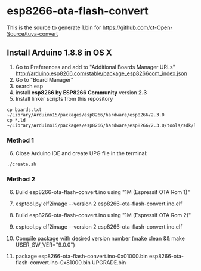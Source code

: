 # esp8266-ota-flash-convert
This is the source to generate 1.bin for https://github.com/ct-Open-Source/tuya-convert

## Install Arduino 1.8.8 in OS X
1.  Go to Preferences and add to "Additional Boards Manager URLs"
    http://arduino.esp8266.com/stable/package_esp8266com_index.json
2.  Go to "Board Manager"
3.  search esp
4.  install **esp8266 by ESP8266 Community** version **2.3**
5.  Install linker scripts from this repository
```console
cp boards.txt ~/Library/Arduino15/packages/esp8266/hardware/esp8266/2.3.0
cp *.ld ~/Library/Arduino15/packages/esp8266/hardware/esp8266/2.3.0/tools/sdk/ld
```
### Method 1
6.  Close Arduino IDE and create UPG file in the terminal:
```console
./create.sh
```

### Method 2
6.  Build esp8266-ota-flash-convert.ino using "1M (Espressif OTA Rom 1)"
7.  esptool.py elf2image --version 2 esp8266-ota-flash-convert.ino.elf

7.  Build esp8266-ota-flash-convert.ino using "1M (Espressif OTA Rom 2)"
8.  esptool.py elf2image --version 2 esp8266-ota-flash-convert.ino.elf

9.  Compile package with desired version number (make  clean && make USER_SW_VER="9.0.0")
10. package esp8266-ota-flash-convert.ino-0x01000.bin  esp8266-ota-flash-convert.ino-0x81000.bin UPGRADE.bin

